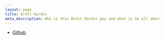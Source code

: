 ```yaml
---
layout: page
title: Brett Hardin
meta_description: Who is this Brett Hardin guy and what is he all about?
---
```


* [Github](https://github.com/RhinoLin)


